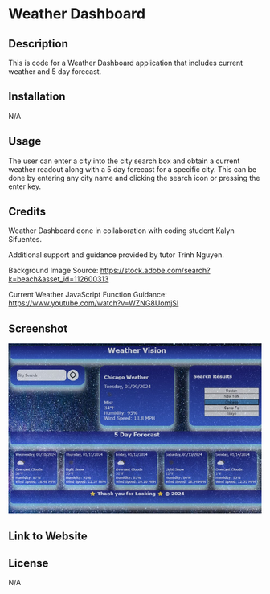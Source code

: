 # Weather Dashboard

## Description

This is code for a Weather Dashboard application that includes current weather and 5 day forecast.

## Installation

N/A

## Usage

The user can enter a city into the city search box and obtain a current weather readout along with a 5 day forecast for a specific city. This can be done by entering any city name and clicking the search icon or pressing the enter key.

## Credits

Weather Dashboard done in collaboration with coding student Kalyn Sifuentes.

Additional support and guidance provided by tutor Trinh Nguyen.

Background Image Source: https://stock.adobe.com/search?k=beach&asset_id=112600313

Current Weather JavaScript Function Guidance: https://www.youtube.com/watch?v=WZNG8UomjSI

## Screenshot

![Alt text](./assets/images/weather-vision-screen.jpg)

## Link to Website

## License

N/A